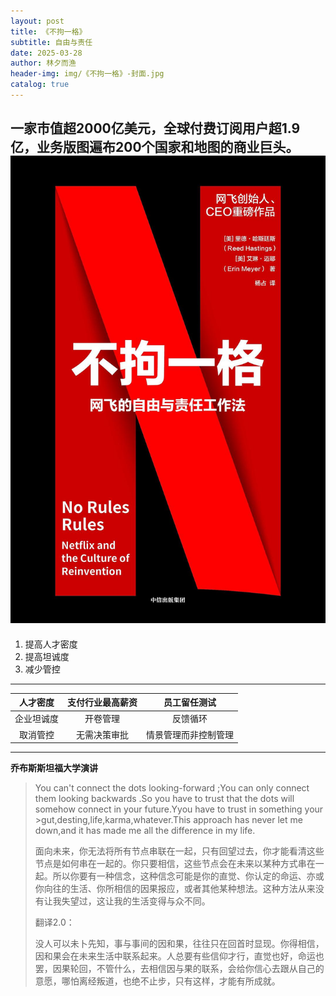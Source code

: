 ```yaml
---
layout: post
title: 《不拘一格》
subtitle: 自由与责任
date: 2025-03-28
author: 林夕而渔
header-img: img/《不拘一格》-封面.jpg
catalog: true
---
```

  
 一家市值超2000亿美元，全球付费订阅用户超1.9亿，业务版图遍布200个国家和地图的商业巨头。  
![不拘一格](img/《不拘一格》-封面.jpg)    
---
1. 提高人才密度
2. 提高坦诚度
3. 减少管控
---
| 人才密度  |  支付行业最高薪资  |  员工留任测试  |
|   :----:   |   :----:  |   :----:   |
|  企业坦诚度  |  开卷管理  |  反馈循环  |
|  取消管控  |  无需决策审批  |  情景管理而非控制管理  |
---


**乔布斯斯坦福大学演讲**  

>You can't connect the dots looking-forward ;You can only connect them looking backwards .So you have to trust that the dots will somehow connect in your future.Yyou have to trust in something your >gut,desting,life,karma,whatever.This approach has never let me down,and it has made me all the difference in my life.
>
>
>面向未来，你无法将所有节点串联在一起，只有回望过去，你才能看清这些节点是如何串在一起的。你只要相信，这些节点会在未来以某种方式串在一起。所以你要有一种信念，这种信念可能是你的直觉、你认定的命运、亦或你向往的生活、你所相信的因果报应，或者其他某种想法。这种方法从来没有让我失望过，这让我的生活变得与众不同。
>
>翻译2.0：
> 
>没人可以未卜先知，事与事间的因和果，往往只在回首时显现。你得相信，因和果会在未来生活中联系起来。人总要有些信仰才行，直觉也好，命运也罢，因果轮回，不管什么，去相信因与果的联系，会给你信心去跟从自己的意愿，哪怕离经叛道，也绝不止步，只有这样，才能有所成就。





